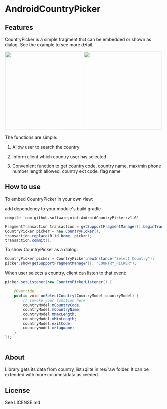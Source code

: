 AndroidCountryPicker
====================

## Features
CountryPicker is a simple fragment that can be embedded or shown as dialog. See the example to see more detail.


<img src="https://raw.github.com/roomorama/AndroidCountryPicker/master/screenshot/1.png" width="250">
<img src="https://raw.github.com/roomorama/AndroidCountryPicker/master/screenshot/2.png" width="250">

The functions are simple:
 
1) Allow user to search the country

2) Inform client which country user has selected

3) Convenient function to get country code, country name, max/min phone number length allowed, country exit code, flag name

## How to use

To embed CountryPicker in your own view:

add dependency to your module's build.gradle

```
compile 'com.github.softwarejoint:AndroidCountryPicker:v1.0'
```

```java
FragmentTransaction transaction = getSupportFragmentManager().beginTransaction();
CountryPicker picker = new CountryPicker();
transaction.replace(R.id.home, picker);
transaction.commit();
```

To show CountryPicker as a dialog:

```java
CountryPicker picker = CountryPicker.newInstance("Select Country");
picker.show(getSupportFragmentManager(), "COUNTRY_PICKER");
```

When user selects a country, client can listen to that event:

```java
picker.setListener(new CountryPickerListener() {

	@Override
	public void onSelectCountry(CountryModel countryModel) {
		// Invoke your function here
		countryModel.mCountryCode;
		countryModel.mCountryName;
		countryModel.mMaxLength;
		countryModel.mMinLength;
		countryModel.exitCode;
		countryModel.mFlagName;
	}
});
				
```

## About

Library gets its data from country_list.sqilte in res/raw folder. It can be extended with more columns/data as needed.

## License
See LICENSE.md